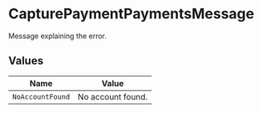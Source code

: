 # CapturePaymentPaymentsMessage

Message explaining the error.


## Values

| Name              | Value             |
| ----------------- | ----------------- |
| `NoAccountFound`  | No account found. |